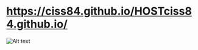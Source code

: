 # https://ciss84.github.io/HOSTciss84.github.io/

![Alt text](https://github.com/ciss84/HOSTciss84.github.io/blob/master/Capture.PNG?raw=true "Title")



